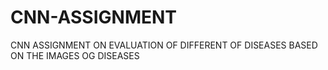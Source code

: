 # CNN-ASSIGNMENT
CNN ASSIGNMENT ON EVALUATION OF DIFFERENT OF DISEASES BASED ON THE IMAGES OG DISEASES
